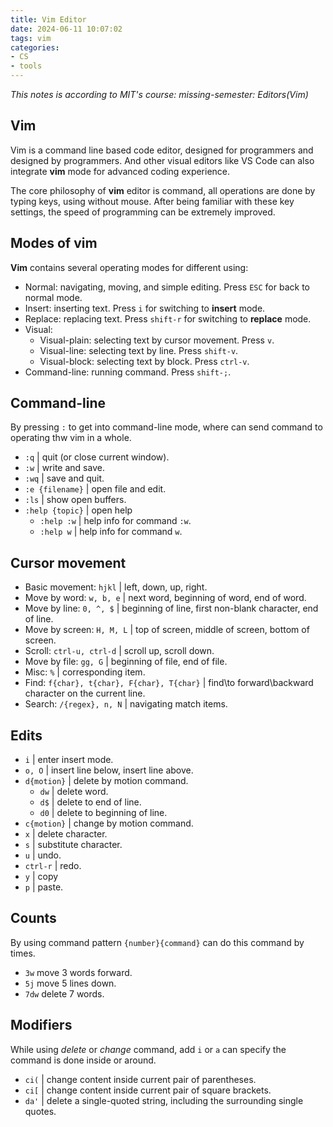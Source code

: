 ```yaml
---
title: Vim Editor
date: 2024-06-11 10:07:02
tags: vim
categories:
- CS
- tools
---
```

*This notes is according to MIT's course: missing-semester: Editors(Vim)*

## Vim

Vim is a command line based code editor, designed for programmers and designed by programmers. And other visual editors like VS Code can also integrate **vim** mode for advanced coding experience.

The core philosophy of **vim** editor is command, all operations are done by typing keys, using without mouse. After being familiar with these key settings, the speed of programming can be extremely improved.

## Modes of vim

**Vim** contains several operating modes for different using:

- Normal: navigating, moving, and simple editing. Press `ESC` for back to normal mode.
- Insert: inserting text. Press `i` for switching to **insert** mode.
- Replace: replacing text. Press `shift-r` for switching to **replace** mode.
- Visual:
  - Visual-plain: selecting text by cursor movement. Press `v`.
  - Visual-line: selecting text by line. Press `shift-v`.
  - Visual-block: selecting text by block. Press `ctrl-v`.
- Command-line: running command. Press `shift-;`.

## Command-line

By pressing `:` to get into command-line mode, where can send command to operating thw vim in a whole.

- `:q` | quit (or close current window).
- `:w` | write and save.
- `:wq` | save and quit.
- `:e {filename}` | open file and edit.
- `:ls` | show open buffers.
- `:help {topic}` | open help
  - `:help :w` | help info for command `:w`.
  - `:help w` | help info for command `w`.

## Cursor movement

- Basic movement: `hjkl` | left, down, up, right.
- Move by word: `w, b, e` | next word, beginning of word, end of word.
- Move by line: `0, ^, $` | beginning of line, first non-blank character, end of line.
- Move by screen: `H, M, L` | top of screen, middle of screen, bottom of screen.
- Scroll: `ctrl-u, ctrl-d` | scroll up, scroll down.
- Move by file: `gg, G` | beginning of file, end of file.
- Misc: `%` | corresponding item.
- Find: `f{char}, t{char}, F{char}, T{char}` | find\to forward\backward character on the current line.
- Search: `/{regex}, n, N` | navigating match items.

## Edits

- `i` | enter insert mode.
- `o, O` | insert line below, insert line above.
- `d{motion}` | delete by motion command.
  - `dw` | delete word.
  - `d$` | delete to end of line.
  - `d0` | delete to beginning of line.
- `c{motion}` | change by motion command.
- `x` | delete character.
- `s` | substitute character.
- `u` | undo.
- `ctrl-r` | redo.
- `y` | copy
- `p` | paste.

## Counts

By using command pattern `{number}{command}` can do this command by times.

- `3w` move 3 words forward.
- `5j` move 5 lines down.
- `7dw` delete 7 words.

## Modifiers

While using *delete* or *change* command, add `i` or `a` can specify the command is done inside or around.

- `ci(` | change content inside current pair of parentheses.
- `ci[` | change content inside current pair of square brackets.
- `da'` | delete a single-quoted string, including the surrounding single quotes.
